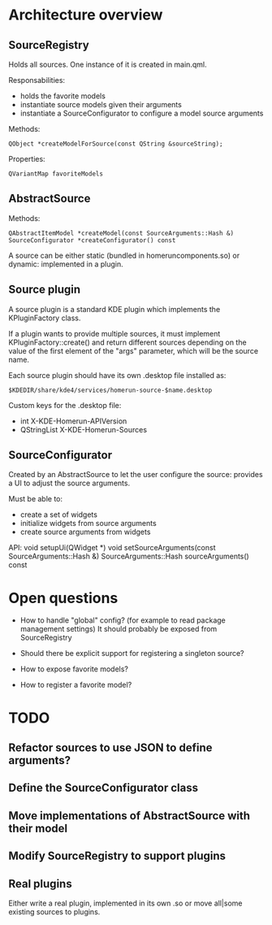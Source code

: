 # Architecture overview

## SourceRegistry

Holds all sources. One instance of it is created in main.qml.

Responsabilities:

- holds the favorite models
- instantiate source models given their arguments
- instantiate a SourceConfigurator to configure a model source arguments

Methods:

    QObject *createModelForSource(const QString &sourceString);

Properties:

    QVariantMap favoriteModels

## AbstractSource

Methods:

    QAbstractItemModel *createModel(const SourceArguments::Hash &)
    SourceConfigurator *createConfigurator() const

A source can be either static (bundled in homeruncomponents.so) or dynamic:
implemented in a plugin.

## Source plugin

A source plugin is a standard KDE plugin which implements the KPluginFactory
class.

If a plugin wants to provide multiple sources, it must implement
KPluginFactory::create() and return different sources depending on the value of
the first element of the "args" parameter, which will be the source name.

Each source plugin should have its own .desktop file installed as:

    $KDEDIR/share/kde4/services/homerun-source-$name.desktop

Custom keys for the .desktop file:

- int X-KDE-Homerun-APIVersion
- QStringList X-KDE-Homerun-Sources

## SourceConfigurator

Created by an AbstractSource to let the user configure the source: provides a
UI to adjust the source arguments.

Must be able to:

- create a set of widgets
- initialize widgets from source arguments
- create source arguments from widgets

API:
    void setupUi(QWidget *)
    void setSourceArguments(const SourceArguments::Hash &)
    SourceArguments::Hash sourceArguments() const

# Open questions

- How to handle "global" config? (for example to read package management settings)
  It should probably be exposed from SourceRegistry

- Should there be explicit support for registering a singleton source?

- How to expose favorite models?

- How to register a favorite model?

# TODO

## Refactor sources to use JSON to define arguments?

## Define the SourceConfigurator class

## Move implementations of AbstractSource with their model

## Modify SourceRegistry to support plugins

## Real plugins

Either write a real plugin, implemented in its own .so or move all|some
existing sources to plugins.
